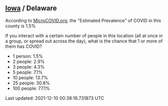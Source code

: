 
## [Iowa](/united-states/iowa) / Delaware

According to [MicroCOVID.org](http://microcovid.org),
the "Estimated Prevalence" of COVID in this county is 1.5%

If you interact with a certain number of people in this location
(all at once in a group, or spread out across the day), what is the chance that
1 or more of them has COVID?

- 1 person: 1.5%
- 2 people: 2.9%
- 3 people: 4.3%
- 5 people: 7.1%
- 10 people: 13.7%
- 25 people: 30.8%
- 100 people: 77.1%

Last updated: 2021-12-10 00:38:16.731873 UTC
